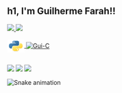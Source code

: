 ## h1, I'm Guilherme Farah!!

<div>
  <a href="https://github.com/Guifaraah">
  <img height="150em" src="https://github-readme-stats.vercel.app/api?username=Guifaraah&show_icons=true&theme=dracula&include_all_commits=true&count_private=true"/>
  <img height="150em" src="https://github-readme-stats.vercel.app/api/top-langs/?username=Guifaraah&layout=compact&langs_count=8&theme=dracula"/>
    
</div>
  

<div style="display: inline_block"><br>
  <img align="center" alt="Gui-Python" height="30" width="40" src="https://raw.githubusercontent.com/devicons/devicon/master/icons/python/python-original.svg">
  <img align="center" alt="Gui-C" height="30" width="40" src="https://icongr.am/devicon/c-original.svg?size=128&color=010057">
  
</div>

##

<div>
  
  <a href="https://instagram.com/g_faraah" target="_blank"><img src="https://img.shields.io/badge/-Instagram-%23E4405F?style=for-the-badge&logo=instagram&logoColor=white" target="_blank"></a> 
  <a href = "mailto:gdcf.pro@gmail.com"><img src="https://img.shields.io/badge/-Gmail-%23333?style=for-the-badge&logo=gmail&logoColor=white" target="_blank"></a>
  <a href="https://www.linkedin.com/in/guilherme-do-carmo-farah-535b22225/" target="_blank"><img src="https://img.shields.io/badge/-LinkedIn-%230077B5?style=for-the-badge&logo=linkedin&logoColor=white" target="_blank"></a>
  
  ![Snake animation](https://github.com/Guifaraah/Guifaraah/blob/output/github-contribution-grid-snake.svg)
  
</div>

